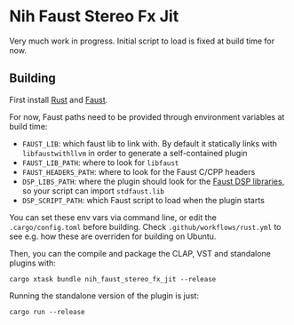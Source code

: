 # Nih Faust Stereo Fx Jit

Very much work in progress. Initial script to load is fixed at build time for now.

## Building

First install [Rust](https://rustup.rs/) and [Faust](https://faust.grame.fr/downloads/).

For now, Faust paths need to be provided through environment variables at build
time:

- `FAUST_LIB`: which faust lib to link with. By default it statically links with
  `libfaustwithllvm` in order to generate a self-contained plugin
- `FAUST_LIB_PATH`: where to look for `libfaust`
- `FAUST_HEADERS_PATH`: where to look for the Faust C/CPP headers
- `DSP_LIBS_PATH`: where the plugin should look for the [Faust DSP
  libraries](https://faustlibraries.grame.fr/), so your script can import
  `stdfaust.lib`
- `DSP_SCRIPT_PATH`: which Faust script to load when the plugin starts

You can set these env vars via command line, or edit the `.cargo/config.toml`
before building. Check `.github/workflows/rust.yml` to see e.g. how these are
overriden for building on Ubuntu.

Then, you can the compile and package the CLAP, VST and standalone plugins with:

```shell
cargo xtask bundle nih_faust_stereo_fx_jit --release
```

Running the standalone version of the plugin is just:

```shell
cargo run --release
```
